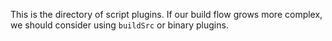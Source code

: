 This is the directory of script plugins.  If our build flow grows more
complex, we should consider using `buildSrc` or binary plugins.

